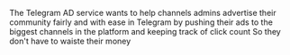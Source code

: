 The Telegram AD service wants to help channels admins advertise their community fairly and with ease in Telegram by pushing their ads to the biggest channels in the platform and keeping track of click count So they don't have to waiste their money
